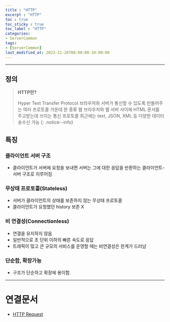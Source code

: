 ```yaml
---
title : "HTTP"
excerpt : "HTTP"
toc : true
toc_sticky : true
toc_label : "HTTP"
categories:
- ServerCommon
tags:
- [ServerCommon]
last_modified_at: 2023-11-26T08:00:00-10:00:00
---
```

  
---
  
## 정의
> **HTTP란?**  
>
>Hyper Text Transfer Protocol
>브라우저와 서버가 통신할 수 있도록 만들어주는 여러 프로토콜 가운데 한 종류
>웹 브라우저와 웹 서버 사이에 HTML 문서를 주고받는데 쓰이는 통신 프로토콜
>최근에는 text, JSON, XML 등 다양한 데이터 송수신 가능 
{: .notice--info}  
  
## 특징
  
### 클라이언트 서버 구조
- 클라이언트가 서버에 요청을 보내면 서버는 그에 대한 응답을 반환하는 클라이언트-서버 구조로 이루어짐
  
### 무상태 프로토콜(Stateless)
- 서버가 클라이언트의 상태를 보존하지 않는 무상태 프로토콜
- 클라이언트가 요청했던 history 보존 X
  
### 비 연결성(Connectionless)
- 연결을 유지하지 않음
- 일반적으로 초 단위 이하의 빠른 속도로 응답
- 트래픽이 많고 큰 규모의 서비스를 운영할 때는 비연결성은 한계가 드러남
  
### 단순함, 확장가능
- 구조가 단순하고 확장에 용이함.

---
  
# 연결문서
- [HTTP Request](../../servercommon/servercommon-HTTP-Request)